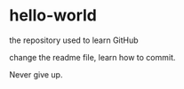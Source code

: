 # hello-world
the repository used to learn GitHub

change the readme file, learn how to commit.

Never give up.
